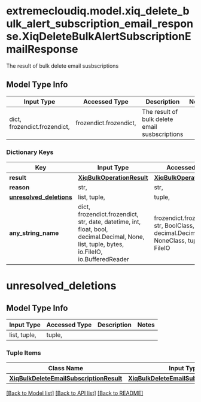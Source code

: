 # extremecloudiq.model.xiq_delete_bulk_alert_subscription_email_response.XiqDeleteBulkAlertSubscriptionEmailResponse

The result of bulk delete email susbscriptions

## Model Type Info
Input Type | Accessed Type | Description | Notes
------------ | ------------- | ------------- | -------------
dict, frozendict.frozendict,  | frozendict.frozendict,  | The result of bulk delete email susbscriptions | 

### Dictionary Keys
Key | Input Type | Accessed Type | Description | Notes
------------ | ------------- | ------------- | ------------- | -------------
**result** | [**XiqBulkOperationResult**](XiqBulkOperationResult.md) | [**XiqBulkOperationResult**](XiqBulkOperationResult.md) |  | [optional] 
**reason** | str,  | str,  |  | [optional] 
**[unresolved_deletions](#unresolved_deletions)** | list, tuple,  | tuple,  |  | [optional] 
**any_string_name** | dict, frozendict.frozendict, str, date, datetime, int, float, bool, decimal.Decimal, None, list, tuple, bytes, io.FileIO, io.BufferedReader | frozendict.frozendict, str, BoolClass, decimal.Decimal, NoneClass, tuple, bytes, FileIO | any string name can be used but the value must be the correct type | [optional]

# unresolved_deletions

## Model Type Info
Input Type | Accessed Type | Description | Notes
------------ | ------------- | ------------- | -------------
list, tuple,  | tuple,  |  | 

### Tuple Items
Class Name | Input Type | Accessed Type | Description | Notes
------------- | ------------- | ------------- | ------------- | -------------
[**XiqBulkDeleteEmailSubscriptionResult**](XiqBulkDeleteEmailSubscriptionResult.md) | [**XiqBulkDeleteEmailSubscriptionResult**](XiqBulkDeleteEmailSubscriptionResult.md) | [**XiqBulkDeleteEmailSubscriptionResult**](XiqBulkDeleteEmailSubscriptionResult.md) |  | 

[[Back to Model list]](../../README.md#documentation-for-models) [[Back to API list]](../../README.md#documentation-for-api-endpoints) [[Back to README]](../../README.md)

